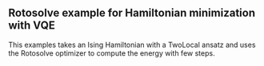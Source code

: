 ## Rotosolve example for Hamiltonian minimization with VQE

This examples takes an Ising Hamiltonian with a TwoLocal ansatz and uses the Rotosolve optimizer to compute the energy with few steps.
